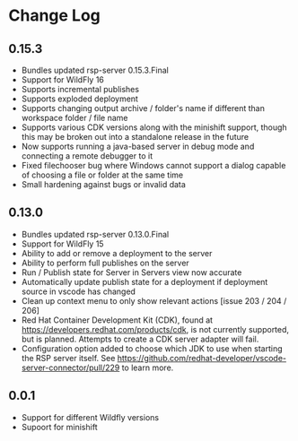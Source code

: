 # Change Log

## 0.15.3
- Bundles updated rsp-server 0.15.3.Final
- Support for WildFly 16
- Supports incremental publishes
- Supports exploded deployment
- Supports changing output archive / folder's name if different than workspace folder / file name
- Supports various CDK versions along with the minishift support, though this may be broken out into a standalone release in the future
- Now supports running a java-based server in debug mode and connecting a remote debugger to it
- Fixed filechooser bug where Windows cannot support a dialog capable of choosing a file or folder at the same time
- Small hardening against bugs or invalid data

## 0.13.0
- Bundles updated rsp-server 0.13.0.Final
- Support for WildFly 15
- Ability to add or remove a deployment to the server
- Ability to perform full publishes on the server
- Run / Publish state for Server in Servers view now accurate
- Automatically update publish state for a deployment if deployment source in vscode has changed
- Clean up context menu to only show relevant actions [issue 203 / 204 / 206]
- Red Hat Container Development Kit (CDK), found at https://developers.redhat.com/products/cdk, is not currently supported, but is planned. Attempts to create a CDK server adapter will fail. 
- Configuration option added to choose which JDK to use when starting the RSP server itself. See https://github.com/redhat-developer/vscode-server-connector/pull/229 to learn more.

## 0.0.1
- Support for different Wildfly versions
- Supoort for minishift


